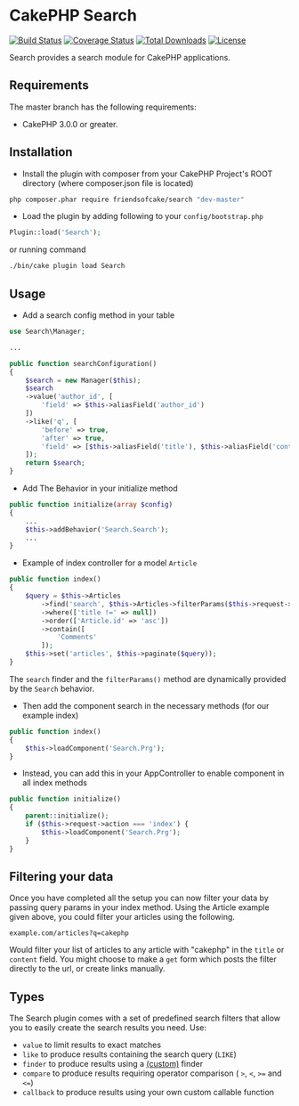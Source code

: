 # CakePHP Search


[![Build Status](https://img.shields.io/travis/FriendsOfCake/search/master.svg?style=flat-square)](https://travis-ci.org/FriendsOfCake/search)
[![Coverage Status](https://img.shields.io/coveralls/FriendsOfCake/search/master.svg?style=flat-square)](https://coveralls.io/r/FriendsOfCake/search?branch=master)
[![Total Downloads](https://img.shields.io/packagist/dt/friendsofcake/search.svg?style=flat-square)](https://packagist.org/packages/friendsofcake/search)
[![License](https://img.shields.io/badge/license-MIT-blue.svg?style=flat-square)](https://packagist.org/packages/friendsofcake/search)

Search provides a search module for CakePHP applications.

## Requirements

The master branch has the following requirements:

* CakePHP 3.0.0 or greater.

## Installation

* Install the plugin with composer from your CakePHP Project's ROOT directory
(where composer.json file is located)
```sh
php composer.phar require friendsofcake/search "dev-master"
```

* Load the plugin by adding following to your `config/bootstrap.php`
```php
Plugin::load('Search');
```

or running command
```sh
./bin/cake plugin load Search
```

## Usage

* Add a search config method in your table
```php
use Search\Manager;

...

public function searchConfiguration()
{
    $search = new Manager($this);
    $search
    ->value('author_id', [
        'field' => $this->aliasField('author_id')
    ])
    ->like('q', [
        'before' => true,
        'after' => true,
        'field' => [$this->aliasField('title'), $this->aliasField('content')]
    ]);
    return $search;
}
```

* Add The Behavior in your initialize method
```php
public function initialize(array $config)
{
    ...
    $this->addBehavior('Search.Search');
    ...
}
```

* Example of index controller for a model `Article`
```php
public function index()
{
    $query = $this->Articles
        ->find('search', $this->Articles->filterParams($this->request->query))
        ->where(['title !=' => null])
        ->order(['Article.id' => 'asc'])
        ->contain([
            'Comments'
        ]);
    $this->set('articles', $this->paginate($query));
}
```

The `search` finder and the `filterParams()` method are dynamically provided by the
`Search` behavior.

* Then add the component search in the necessary methods (for our example index)
```php
public function index()
{
    $this->loadComponent('Search.Prg');
}
```

* Instead, you can add this in your AppController to enable component in all index methods
```php
public function initialize()
{
    parent::initialize();
    if ($this->request->action === 'index') {
        $this->loadComponent('Search.Prg');
    }
}
```

## Filtering your data
Once you have completed all the setup you can now filter your data by passing
query params in your index method. Using the Article example given above, you
could filter your articles using the following.

`example.com/articles?q=cakephp`

Would filter your list of articles to any article with "cakephp" in the `title`
or `content` field. You might choose to make a `get` form which posts the filter
directly to the url, or create links manually.

## Types

The Search plugin comes with a set of predefined search filters that allow you to
easily create the search results you need. Use:

- ``value`` to limit results to exact matches
- ``like`` to produce results containing the search query (``LIKE``)
- ``finder`` to produce results using a [(custom)](http://book.cakephp.org/3.0/en/orm/retrieving-data-and-resultsets.html#custom-find-methods) finder
- ``compare`` to produce results requiring operator comparison (
    ``>``, ``<``, ``>=`` and ``<=``)
- ``callback`` to produce results using your own custom callable function
